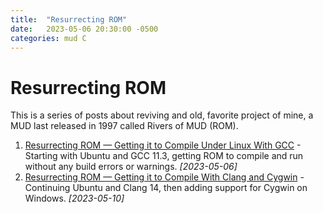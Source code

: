 ```yaml
---
title:  "Resurrecting ROM"
date:   2023-05-06 20:30:00 -0500
categories: mud C
---
```


# Resurrecting ROM

This is a series of posts about reviving and old, favorite project of mine, a MUD last released in 1997 called Rivers of MUD (ROM).

1. [Resurrecting ROM &mdash; Getting it to Compile Under Linux With GCC](pt-1-compile-gcc) - Starting with Ubuntu and GCC 11.3, getting ROM to compile and run without any build errors or warnings. _[2023-05-06]_
2. [Resurrecting ROM &mdash; Getting it to Compile With Clang and Cygwin](pt-2-compile-clang) - Continuing Ubuntu and Clang 14, then adding support for Cygwin on Windows. _[2023-05-10]_